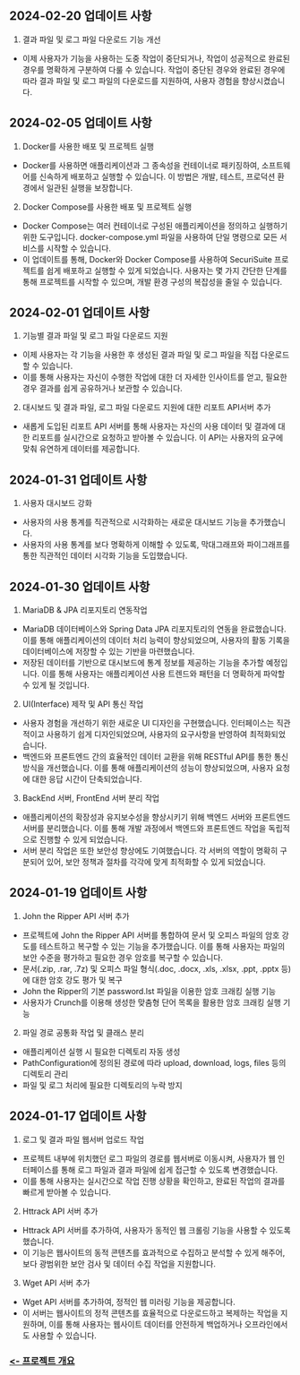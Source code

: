 ## 2024-02-20 업데이트 사항
1. 결과 파일 및 로그 파일 다운로드 기능 개선
* 이제 사용자가 기능을 사용하는 도중 작업이 중단되거나, 작업이 성공적으로 완료된 경우를 명확하게 구분하여 다룰 수 있습니다. 작업이 중단된 경우와 완료된 경우에 따라 결과 파일 및 로그 파일의 다운로드를 지원하여, 사용자 경험을 향상시켰습니다.

## 2024-02-05 업데이트 사항
1. Docker를 사용한 배포 및 프로젝트 실행
* Docker를 사용하면 애플리케이션과 그 종속성을 컨테이너로 패키징하여, 소프트웨어를 신속하게 배포하고 실행할 수 있습니다. 이 방법은 개발, 테스트, 프로덕션 환경에서 일관된 실행을 보장합니다.
2. Docker Compose를 사용한 배포 및 프로젝트 실행
* Docker Compose는 여러 컨테이너로 구성된 애플리케이션을 정의하고 실행하기 위한 도구입니다. docker-compose.yml 파일을 사용하여 단일 명령으로 모든 서비스를 시작할 수 있습니다. 
* 이 업데이트를 통해, Docker와 Docker Compose를 사용하여 SecuriSuite 프로젝트를 쉽게 배포하고 실행할 수 있게 되었습니다. 사용자는 몇 가지 간단한 단계를 통해 프로젝트를 시작할 수 있으며, 개발 환경 구성의 복잡성을 줄일 수 있습니다.

## 2024-02-01 업데이트 사항
1. 기능별 결과 파일 및 로그 파일 다운로드 지원
* 이제 사용자는 각 기능을 사용한 후 생성된 결과 파일 및 로그 파일을 직접 다운로드할 수 있습니다.
* 이를 통해 사용자는 자신이 수행한 작업에 대한 더 자세한 인사이트를 얻고, 필요한 경우 결과를 쉽게 공유하거나 보관할 수 있습니다.

2. 대시보드 및 결과 파일, 로그 파일 다운로드 지원에 대한 리포트 API서버 추가
* 새롭게 도입된 리포트 API 서버를 통해 사용자는 자신의 사용 데이터 및 결과에 대한 리포트를 실시간으로 요청하고 받아볼 수 있습니다. 이 API는 사용자의 요구에 맞춰 유연하게 데이터를 제공합니다.

## 2024-01-31 업데이트 사항
1. 사용자 대시보드 강화
* 사용자의 사용 통계를 직관적으로 시각화하는 새로운 대시보드 기능을 추가했습니다.
* 사용자의 사용 통계를 보다 명확하게 이해할 수 있도록, 막대그래프와 파이그래프를 통한 직관적인 데이터 시각화 기능을 도입했습니다.

## 2024-01-30 업데이트 사항
1. MariaDB & JPA 리포지토리 연동작업
* MariaDB 데이터베이스와 Spring Data JPA 리포지토리의 연동을 완료했습니다. 이를 통해 애플리케이션의 데이터 처리 능력이 향상되었으며, 사용자의 활동 기록을 데이터베이스에 저장할 수 있는 기반을 마련했습니다.
* 저장된 데이터를 기반으로 대시보드에 통계 정보를 제공하는 기능을 추가할 예정입니다. 이를 통해 사용자는 애플리케이션 사용 트렌드와 패턴을 더 명확하게 파악할 수 있게 될 것입니다.

2. UI(Interface) 제작 및 API 통신 작업
* 사용자 경험을 개선하기 위한 새로운 UI 디자인을 구현했습니다. 인터페이스는 직관적이고 사용하기 쉽게 디자인되었으며, 사용자의 요구사항을 반영하여 최적화되었습니다.
* 백엔드와 프론트엔드 간의 효율적인 데이터 교환을 위해 RESTful API를 통한 통신 방식을 개선했습니다. 이를 통해 애플리케이션의 성능이 향상되었으며, 사용자 요청에 대한 응답 시간이 단축되었습니다.

3. BackEnd 서버, FrontEnd 서버 분리 작업
* 애플리케이션의 확장성과 유지보수성을 향상시키기 위해 백엔드 서버와 프론트엔드 서버를 분리했습니다. 이를 통해 개발 과정에서 백엔드와 프론트엔드 작업을 독립적으로 진행할 수 있게 되었습니다.
* 서버 분리 작업은 또한 보안성 향상에도 기여했습니다. 각 서버의 역할이 명확히 구분되어 있어, 보안 정책과 절차를 각각에 맞게 최적화할 수 있게 되었습니다.

## 2024-01-19 업데이트 사항
1. John the Ripper API 서버 추가</br>
* 프로젝트에 John the Ripper API 서버를 통합하여 문서 및 오피스 파일의 암호 강도를 테스트하고 복구할 수 있는 기능을 추가했습니다. 이를 통해 사용자는 파일의 보안 수준을 평가하고 필요한 경우 암호를 복구할 수 있습니다.
* 문서(.zip, .rar, .7z) 및 오피스 파일 형식(.doc, .docx, .xls, .xlsx, .ppt, .pptx 등)에 대한 암호 강도 평가 및 복구
* John the Ripper의 기본 password.lst 파일을 이용한 암호 크래킹 실행 기능
* 사용자가 Crunch를 이용해 생성한 맞춤형 단어 목록을 활용한 암호 크래킹 실행 기능

2. 파일 경로 공통화 작업 및 클래스 분리
* 애플리케이션 실행 시 필요한 디렉토리 자동 생성
* PathConfiguration에 정의된 경로에 따라 upload, download, logs, files 등의 디렉토리 관리
* 파일 및 로그 처리에 필요한 디렉토리의 누락 방지

## 2024-01-17 업데이트 사항

1. 로그 및 결과 파일 웹서버 업로드 작업
* 프로젝트 내부에 위치했던 로그 파일의 경로를 웹서버로 이동시켜, 사용자가 웹 인터페이스를 통해 로그 파일과 결과 파일에 쉽게 접근할 수 있도록 변경했습니다.
* 이를 통해 사용자는 실시간으로 작업 진행 상황을 확인하고, 완료된 작업의 결과를 빠르게 받아볼 수 있습니다.

2. Httrack API 서버 추가
* Httrack API 서버를 추가하여, 사용자가 동적인 웹 크롤링 기능을 사용할 수 있도록 했습니다.
* 이 기능은 웹사이트의 동적 콘텐츠를 효과적으로 수집하고 분석할 수 있게 해주어, 보다 광범위한 보안 검사 및 데이터 수집 작업을 지원합니다.

3. Wget API 서버 추가
* Wget API 서버를 추가하여, 정적인 웹 미러링 기능을 제공합니다.
* 이 서버는 웹사이트의 정적 콘텐츠를 효율적으로 다운로드하고 복제하는 작업을 지원하며, 이를 통해 사용자는 웹사이트 데이터를 안전하게 백업하거나 오프라인에서도 사용할 수 있습니다.

### [<- 프로젝트 개요](README.md)